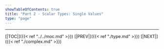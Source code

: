 ```yaml
---
showTableOfContents: true
title: "Part 2 - Scalar Types: Single Values"
type: "page"
---
```





---
[|TOC|]({{< ref "../../moc.md" >}})
[|PREV|]({{< ref "./type.md" >}})
[|NEXT|]({{< ref "./complex.md" >}})

